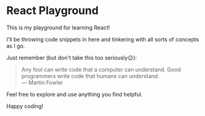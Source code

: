 # React Playground

This is my playground for learning React!

I'll be throwing code snippets in here and tinkering with all sorts of concepts as I go.

Just remember (but don't take this too seriously😉):
> Any fool can write code that a computer can understand. Good programmers write code that humans can understand.  
> ― Martin Fowler

Feel free to explore and use anything you find helpful.

Happy coding!
